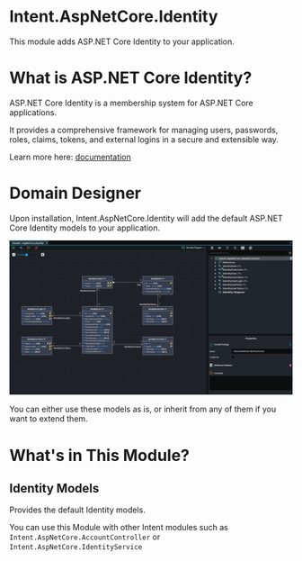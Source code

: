 # Intent.AspNetCore.Identity
This module adds ASP.NET Core Identity to your application.

# What is ASP.NET Core Identity?
ASP.NET Core Identity is a membership system for ASP.NET Core applications.

It provides a comprehensive framework for managing users, passwords, roles, claims, tokens, and external logins in a secure and extensible way.

Learn more here: [documentation]('https://learn.microsoft.com/en-us/aspnet/core/security/authentication/identity?view=aspnetcore-9.0&tabs=visual-studio')

# Domain Designer
Upon installation, Intent.AspNetCore.Identity will add the default ASP.NET Core Identity models to your application.

![Domain Designer](images/identity-domain-designer.png)

You can either use these models as is, or inherit from any of them if you want to extend them.

# What's in This Module?

## Identity Models
Provides the default Identity models.

You can use this Module with other Intent modules such as `Intent.AspNetCore.AccountController` or `Intent.AspNetCore.IdentityService`
